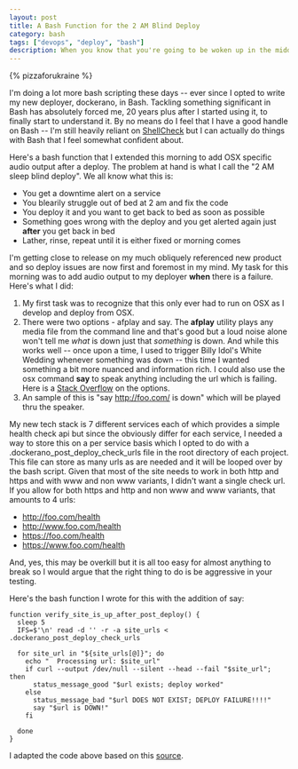 ```yaml
---
layout: post
title: A Bash Function for the 2 AM Blind Deploy
category: bash
tags: ["devops", "deploy", "bash"]
description: When you know that you're going to be woken up in the middle of the night with a new service, the smart thing is to make sure that your deploy routines take care of not only error checking but making it very obvious if there's a problem.
---
```

{% pizzaforukraine  %}

I'm doing a lot more bash scripting these days -- ever since I opted to write my new deployer, dockerano, in Bash.  Tackling something significant in Bash has absolutely forced me, 20 years plus after I started using it, to finally start to understand it.  By no means do I feel that I have a good handle on Bash -- I'm still heavily reliant on [ShellCheck](http://fuzzyblog.io/blog/bash/2017/07/17/improving-your-bash-scripting-with-shellcheck.html) but I can actually do things with Bash that I feel somewhat confident about.

Here's a bash function that I extended this morning to add OSX specific audio output after a deploy.  The problem at hand is what I call the "2 AM sleep blind deploy".  We all know what this is: 

* You get a downtime alert on a service
* You blearily struggle out of bed at 2 am and fix the code
* You deploy it and you want to get back to bed as soon as possible
* Something goes wrong with the deploy and you get alerted again just **after** you get back in bed
* Lather, rinse, repeat until it is either fixed or morning comes

I'm getting close to release on my much obliquely referenced new product and so deploy issues are now first and foremost in my mind. My task for this morning was to add audio output to my deployer **when** there is a failure.  Here's what I did:

1.  My first task was to recognize that this only ever had to run on OSX as I develop and deploy from OSX.
2.  There were two options - afplay and say.  The **afplay** utility plays any media file from the command line and that's good but a loud noise alone won't tell me *what* is down just that *something* is down.  And while this works well -- once upon a time, I used to trigger Billy Idol's White Wedding whenever something was down -- this time I wanted something a bit more nuanced and information rich.  I could also use the osx command **say** to speak anything including the url which is failing.  Here is a [Stack Overflow](https://superuser.com/questions/298201/how-can-i-play-a-sound-from-the-command-line-in-mac-os-x) on the options.
3.  An sample of this is "say http://foo.com/ is down" which will be played thru the speaker.

My new tech stack is 7 different services each of which provides a simple health check api but since the obviously differ for each service, I needed a way to store this on a per service basis which I opted to do with a .dockerano_post_deploy_check_urls file in the root directory of each project.  This file can store as many urls as are needed and it will be looped over by the bash script.  Given that most of the site needs to work in both http and https and with www and non www variants, I didn't want a single check url.  If you allow for both https and http and non www and www variants, that amounts to 4 urls:

* http://foo.com/health
* http://www.foo.com/health
* https://foo.com/health
* https://www.foo.com/health

And, yes, this may be overkill but it is all too easy for almost anything to break so I would argue that the right thing to do is be aggressive in your testing.

Here's the bash function I wrote for this with the addition of say:

    function verify_site_is_up_after_post_deploy() {
      sleep 5
      IFS=$'\n' read -d '' -r -a site_urls < .dockerano_post_deploy_check_urls  
  
      for site_url in "${site_urls[@]}"; do
        echo "  Processing url: $site_url"
        if curl --output /dev/null --silent --head --fail "$site_url"; then
          status_message_good "$url exists; deploy worked"
        else
          status_message_bad "$url DOES NOT EXIST; DEPLOY FAILURE!!!!"
          say "$url is DOWN!"
        fi
    
      done
    }

I adapted the code above based on this  [source](https://unix.stackexchange.com/questions/148985/how-to-get-a-response-from-any-url).